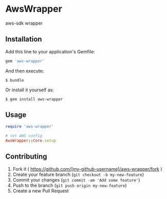 # AwsWrapper

aws-sdk wrapper

## Installation

Add this line to your application's Gemfile:

```ruby
gem 'aws-wrapper'
```

And then execute:

    $ bundle

Or install it yourself as:

    $ gem install aws-wrapper

## Usage

```ruby
require 'aws-wrapper'

# set AWS config
AwsWrapper::Core.setup
```

## Contributing

1. Fork it ( https://github.com/[my-github-username]/aws-wrapper/fork )
2. Create your feature branch (`git checkout -b my-new-feature`)
3. Commit your changes (`git commit -am 'Add some feature'`)
4. Push to the branch (`git push origin my-new-feature`)
5. Create a new Pull Request
